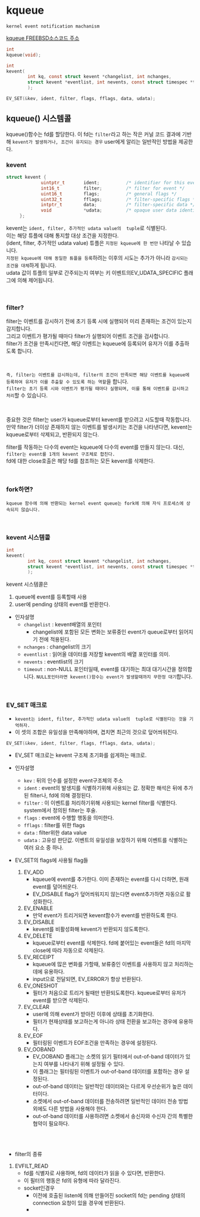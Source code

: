 # kqueue

`kernel event notification machanism`  

[kqueue FREEBSD소스코드 주소](https://github.com/freebsd/freebsd-src/blob/main/sys/kern/kern_event.c)

```c
int
kqueue(void);

int
kevent(
		int kq, const struct kevent *changelist, int nchanges,
		struct kevent *eventlist, int nevents, const struct timespec *timeout
		);

EV_SET(&kev, ident, filter, flags, fflags, data, udata);
```

## kqueue() 시스템콜

kqueue()함수는 fd를 할당한다. 이 fd는 `filter`라고 하는 작은 커널 코드 결과에 기반해 `kevent가 발생하거나, 조건이 유지되는 경우` user에게 알리는 일반적인 방법을 제공한다.  


### kevent

```c
struct kevent {
             uintptr_t       ident;          /* identifier for this event */
             int16_t         filter;         /* filter for event */
             uint16_t        flags;          /* general flags */
             uint32_t        fflags;         /* filter-specific flags */
             intptr_t        data;           /* filter-specific data */
             void            *udata;         /* opaque user data identifier */
     };
```

kevent는 `ident, filter, 추가적인 udata value의  tuple`로 식별된다.  
이는 해당 튜플에 대해 통지할 대상 조건을 지정한다.  
(ident, filter, 추가적인 udata value) 튜플은 `지정된 kqueue에 한 번만` 나타날 수 있습니다.  
`지정된 kqueue에 대해 동일한 튜플을 등록`하려는 이후의 시도는 추가가 아니라 `감시되는 조건을 대체`하게 됩니다.  
udata 값이 튜플의 일부로 간주되는지 여부는 키 이벤트의EV_UDATA_SPECIFIC 플래그에 의해 제어됩니다.  

<br>

### filter?

filter는 이벤트를 감시하기 전에 초기 등록 시에 실행되어 미리 존재하는 조건이 있는지 감지합니다.  
그리고 이벤트가 평가될 때마다 filter가 실행되어 이벤트 조건을 검사합니다.  
filter가 조건을 만족시킨다면, 해당 이벤트는 kqueue에 등록되어 유저가 이를 추출하도록 합니다.

<br>

`즉, filter는 이벤트를 감시하는데, filter의 조건이 만족되면 해당 이벤트를 kqueue에 등록하여 유저가 이를 추출할 수 있도록 하는 역할`을 합니다.  
`filter는 초기 등록 시와 이벤트가 평가될 때마다 실행되며, 이를 통해 이벤트를 감시하고 처리`할 수 있습니다.


<br>

중요한 것은 filter는 user가 kqueue로부터 kevent를 받으려고 시도할때 작동합니다.  
만약 filter가 더이상 존재하지 않는 이벤트를 발생시키는 조건을 나타낸다면, kevent는 kqueue로부터 삭제되고, 반환되지 않는다.  


filter를 작동하는 다수의 event는 kqueue에 다수의 event를 만들지 않는다. 대신, `filter는 event를 1개의 kevent 구조체로 합친다.`  
fd에 대한 close호출은 해당 fd를 참조하는 모든 kevent를 삭제한다.  



<br>


### fork하면?

`kqueue 함수에 의해 반환되는 kernel event queue는 fork에 의해 자식 프로세스에 상속되지 않습니다.`  

<br>

### kevent 시스템콜

```c
int
kevent(
		int kq, const struct kevent *changelist, int nchanges,
		struct kevent *eventlist, int nevents, const struct timespec *timeout
		);
```

kevent 시스템콜은  
1. queue에 event를 등록할때 사용
2. user에 pending 상태의 event를 반환한다.

- 인자설명
	- `changelist` : kevent배열의 포인터
		- changelist에 포함된 모든 변화는 보류중인 event가 queue로부터 읽어지기 전에 적용된다.
	- `nchanges` : changelist의 크기
	- `eventlist` : 읽어올 데이터를 저장할 kevent의 배열 포인터를 의미.
	- `nevents` : eventlist의 크기
	- `timeout` : non-NULL 포인터일때, event를 대기하는 최대 대기시간을 정의합니다. `NULL포인터라면 kevent()함수는 event가 발생할때까지 무한정 대기`합니다.




<br>

### EV_SET 매크로

- `kevent는 ident, filter, 추가적인 udata value의  tuple로 식별된다는 것을 기억하자.`
- 이 셋의 조합은 유일성을 만족해야하며, 겹치면 최근의 것으로 덮어씌워진다.

```c
EV_SET(&kev, ident, filter, flags, fflags, data, udata);
```

- EV_SET 매크로는 kevent 구조체 초기화를 쉽게하는 매크로.

- 인자설명
	- `kev` : 뒤의 인수를 설정한 event구조체의 주소
	- `ident` : event의 발생지를 식별하기위해 사용되는 값. 정확한 해석은 뒤에 추가된 filter나, fd에 의해 결정된다.
	- `filter` : 이 이벤트를 처리하기위해 사용되는 kernel filter를 식별한다. system에서 정의된 filter는 후술.
	- `flags` : event에 수행할 행동을 의미한다.
	- `fflags` : filter를 위한 flags
	- `data` : filter위한 data value
	- `udata` : 고유성 판단값. 이벤트의 유일성을 보장하기 위해 이벤트를 식별하는 여러 요소 중 하나.

- EV_SET의 flags에 사용될 flag들
	1. EV_ADD
		- kqueue에 event를 추가한다. 이미 존재하는 event를 다시 더하면, 원래 event를 덮어씌운다.
		- EV_DISABLE flag가 덮어씌워지지 않는다면 event추가하면 자동으로 활성화한다.
	2. EV_ENABLE
		- 만약 event가 트리거되면 kevent함수가 event를 반환하도록 한다.
	3. EV_DISABLE
		- kevent를 비활성화해 kevent가 반환되지 않도록한다.
	4. EV_DELETE
		- kqueue로부터 event를 삭제한다. fd에 붙어있는 event들은 fd의 마지막 close에 따라 자동으로 삭제된다.
	5. EV_RECEIPT
		- kqueue에 많은 변화를 가할때, 보류중인 이벤트를 사용하지 않고 처리하는데에 유용하다.
		- input으로 전달되면, EV_ERROR가 항상 반환된다.
	6. EV_ONESHOT
		- 필터가 처음으로 트리거 될때만 반환되도록한다. kqueue로부터 유저가 event를 받으면 삭제된다.
	7. EV_CLEAR
		- user에 의해 event가 받아진 이후에 상태를 초기화한다.
		- 필터가 현재상태를 보고하는게 아니라 상태 전환을 보고하는 경우에 유용하다.
	8. EV_EOF
		- 필터링된 이벤트가 EOF조건을 만족하는 경우에 설정된다.
	9. EV_OOBAND
		- EV_OOBAND 플래그는 소켓의 읽기 필터에서 out-of-band 데이터가 있는지 여부를 나타내기 위해 설정될 수 있다. 
		- 이 플래그는 필터링된 이벤트가 out-of-band 데이터를 포함하는 경우 설정된다.
		- out-of-band 데이터는 일반적인 데이터와는 다르게 우선순위가 높은 데이터이다. 
		- 소켓에서 out-of-band 데이터를 전송하려면 일반적인 데이터 전송 방법 외에도 다른 방법을 사용해야 한다. 
		- out-of-band 데이터를 사용하려면 소켓에서 송신자와 수신자 간의 특별한 협약이 필요하다.
	

<br><br>

- filter의 종류


1. EVFILT_READ
	- fd를 식별자로 사용하며, fd의 데이터가 읽을 수 있다면, 반환한다.
	- 이 필터의 행동은 fd의 유형에 따라 달라진다.
	- socket인경우
		-  이전에 호출된 listen에 의해 만들어진 socket의 fd는 pending 상태의 connection 요청이 있을 경우에 반환된다.
		- 






